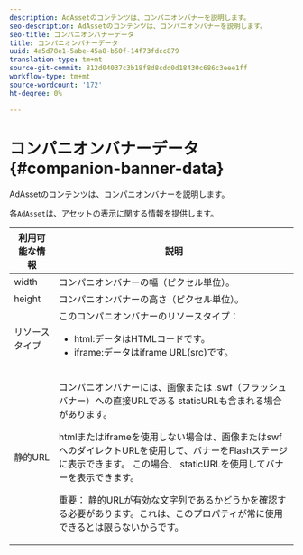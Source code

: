 ```yaml
---
description: AdAssetのコンテンツは、コンパニオンバナーを説明します。
seo-description: AdAssetのコンテンツは、コンパニオンバナーを説明します。
seo-title: コンパニオンバナーデータ
title: コンパニオンバナーデータ
uuid: 4a5d78e1-5abe-45a8-b50f-14f73fdcc879
translation-type: tm+mt
source-git-commit: 812d04037c3b18f8d8cdd0d18430c686c3eee1ff
workflow-type: tm+mt
source-wordcount: '172'
ht-degree: 0%

---
```



# コンパニオンバナーデータ{#companion-banner-data}

AdAssetのコンテンツは、コンパニオンバナーを説明します。

<!--<a id="section_D730B4FD6FD749E9860B6A07FC110552"></a>-->

各`AdAsset`は、アセットの表示に関する情報を提供します。

<table id="table_760C885E2DCA4BE983CC57FDA7BD5B14"> 
 <thead> 
  <tr> 
   <th colname="col1" class="entry"> 利用可能な情報 </th> 
   <th colname="col2" class="entry"> 説明 </th> 
  </tr> 
 </thead>
 <tbody> 
  <tr> 
   <td colname="col1"> width </td> 
   <td colname="col2"> コンパニオンバナーの幅（ピクセル単位）。 </td> 
  </tr> 
  <tr> 
   <td colname="col1"> height </td> 
   <td colname="col2"> コンパニオンバナーの高さ（ピクセル単位）。 </td> 
  </tr> 
  <tr> 
   <td colname="col1"> リソースタイプ </td> 
   <td colname="col2">このコンパニオンバナーのリソースタイプ： 
    <ul id="ul_A067787FE49E4B6095BE0AC1D447DBB3"> 
     <li id="li_02B7224C67004095B3F6E50FD21E507E">html:データはHTMLコードです。 </li> 
     <li id="li_5F37E14472424F808C6094F42009E676">iframe:データはiframe URL(src)です。 </li> 
    </ul> </td> 
  </tr> 
  <tr> 
   <td colname="col1"> 静的URL </td> 
   <td colname="col2"> <p>コンパニオンバナーには、画像または<span class="codeph"> .swf</span>（フラッシュバナー）への直接URLである<span class="codeph"> staticURL</span>も含まれる場合があります。 </p> <p>htmlまたはiframeを使用しない場合は、画像またはswfへのダイレクトURLを使用して、バナーをFlashステージに表示できます。 この場合、<span class="codeph"> staticURL</span>を使用してバナーを表示できます。 </p> <p>重要： 静的URLが有効な文字列であるかどうかを確認する必要があります。これは、このプロパティが常に使用できるとは限らないからです。 </p> </td> 
  </tr> 
 </tbody> 
</table>

